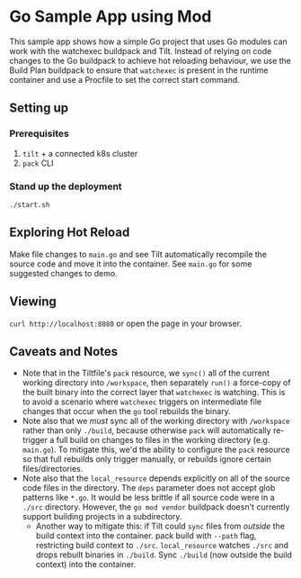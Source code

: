 # Go Sample App using Mod

This sample app shows how a simple Go project that uses Go modules
can work with the watchexec buildpack and Tilt. Instead of relying on code
changes to the Go buildpack to achieve hot reloading behaviour, we use the Build
Plan buildpack to ensure that `watchexec` is present in the runtime container
and use a Procfile to set the correct start command.

## Setting up
### Prerequisites
1. `tilt` + a connected k8s cluster
2. `pack` CLI

### Stand up the deployment
`./start.sh`

## Exploring Hot Reload

Make file changes to `main.go` and see Tilt automatically recompile the source code
and move it into the container. See `main.go` for some suggested changes to demo.

## Viewing

`curl http://localhost:8080` or open the page in your browser.

## Caveats and Notes
- Note that in the Tiltfile's `pack` resource, we `sync()` all of the current
  working directory into `/workspace`, then separately `run()` a force-copy of
  the built binary into the correct layer that `watchexec` is watching. This is
  to avoid a scenario where `watchexec` triggers on intermediate file changes
  that occur when the `go` tool rebuilds the binary.
- Note also that we _must_ sync all of the working directory with `/workspace`
  rather than only `./build`, because otherwise `pack` will automatically
  re-trigger a full build on changes to files in the working directory (e.g.
  `main.go`). To mitigate this, we'd the ability to configure the `pack`
  resource so that full rebuilds only trigger manually, or rebuilds ignore certain files/directories.
- Note also that the `local_resource` depends explicitly on all of the source
  code files in the directory. The `deps` parameter does not accept glob
  patterns like `*.go`. It would be less brittle if all source code were in a
  `./src` directory. However, the `go mod vendor` buildpack doesn't currently
  support building projects in a subdirectory.
    - Another way to mitigate this: if Tilt could `sync` files from _outside_
      the build context into the container. pack build with `--path` flag,
      restricting build context to `./src`. `local_resource` watches `./src`
      and drops rebuilt binaries in `./build`. Sync `./build` (now outside the
      build context) into the container.
